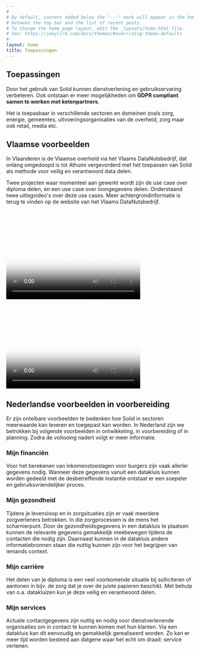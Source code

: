 ```yaml
---
#
# By default, content added below the "---" mark will appear in the home page
# between the top bar and the list of recent posts.
# To change the home page layout, edit the _layouts/home.html file.
# See: https://jekyllrb.com/docs/themes/#overriding-theme-defaults
#
layout: home
title: Toepassingen
---
```


## Toepassingen
Door het gebruik van Solid kunnen dienstverlening en gebruikservaring verbeteren.
Ook ontstaan er meer mogelijkheden om **GDPR compliant samen te werken met ketenpartners**.

Het is toepasbaar in verschillende sectoren en domeinen zoals zorg, energie, gemeentes, uitvoeringsorganisaties van de overheid, zorg maar ook retail, media etc.
<br>

## Vlaamse voorbeelden

In Vlaanderen is de Vlaamse overheid via het Vlaams DataNutsbedrijf, dat onlang omgedoopd is tot Athumi vergevorderd met het toepassen van Solid als methode voor veilig en verantwoord data delen.

Twee projecten waar momenteel aan gewerkt wordt zijn de use case over diploma delen, en een use case over loongegevens delen.
Onderstaand twee uitlegvideo's over deze use cases. Meer achtergrondinformatie is terug te vinden op de website van het Vlaams DataNutsbedrijf.

<video width= "360" height="240" poster="img/banner-video-sander.png" controls>
  <source src="https://assets.vlaanderen.be/video/upload/c_scale,f_mp4,q_90,w_1280/Sander_-_diploma_case_vfbdxe" type="video/mp4">
  </video>

<video width= "360" height="240" poster="https://assets.vlaanderen.be/video/upload/c_scale,q_90,w_1280/Sarah_1_bn2vj2.jpg" controls>
  <source src="https://assets.vlaanderen.be/video/upload/c_scale,f_mp4,q_90,w_1280/Sarah_1_bn2vj2" type="video/mp4">
  </video>
  


## Nederlandse voorbeelden in voorbereiding
Er zijn ontelbare voorbeelden te bedenken hoe Solid in sectoren meerwaarde kan leveren en toegepast kan worden.
In Nederland zijn we betrokken bij volgende voorbeelden in ontwikkeling, in voorbereiding of in planning.
Zodra de voltooing nadert volgt er meer informatie.<br>

### Mijn financiën
Voor het berekenen van inkomenstoeslagen voor burgers zijn vaak allerlei gegevens nodig. Wanneer deze gegevens vanuit een datakluis kunnen worden gedeeld met de desbetreffende instantie ontstaat er een soepeler en gebruiksvriendelijker proces.

### Mijn gezondheid
Tijdens je levensloop en in zorgsituaties zijn er vaak meerdere zorgverleners betrokken. In die zorgprocessen is de mens het scharnierpunt. Door de gezondheidsgegevens in een datakluis te plaatsen kunnen de relevante gegevens gemakkelijk meebewegen tijdens de contacten die nodig zijn. Daarnaast kunnen in de datakluis andere informatiebronnen staan die nuttig kunnen zijn voor het begrijpen van iemands context.

### Mijn carrière
Het delen van je diploma is een veel voorkomende situatie bij solliciteren of aantonen in bijv. de zorg dat je over de juiste papieren beschikt. Met behulp van o.a. datakluizen kun je deze veilig en verantwoord delen.

### Mijn services
Actuele contactgegevens zijn nuttig en nodig voor dienstverlenende organisaties om in contact te kunnen komen met hun klanten. Via een datakluis kan dit eenvoudig en gemakkelijk gerealiseerd worden. Zo kan er meer tijd worden besteed aan datgene waar het echt om draait: service verlenen.
